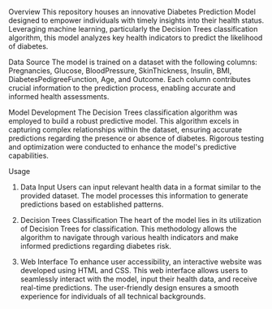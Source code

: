 Overview
This repository houses an innovative Diabetes Prediction Model designed to empower individuals with timely insights into their health status. Leveraging machine learning, particularly the Decision Trees classification algorithm, this model analyzes key health indicators to predict the likelihood of diabetes.

Data Source
The model is trained on a dataset with the following columns: Pregnancies, Glucose, BloodPressure, SkinThickness, Insulin, BMI, DiabetesPedigreeFunction, Age, and Outcome. Each column contributes crucial information to the prediction process, enabling accurate and informed health assessments.

Model Development
The Decision Trees classification algorithm was employed to build a robust predictive model. This algorithm excels in capturing complex relationships within the dataset, ensuring accurate predictions regarding the presence or absence of diabetes. Rigorous testing and optimization were conducted to enhance the model's predictive capabilities.

Usage
1. Data Input
Users can input relevant health data in a format similar to the provided dataset. The model processes this information to generate predictions based on established patterns.

2. Decision Trees Classification
The heart of the model lies in its utilization of Decision Trees for classification. This methodology allows the algorithm to navigate through various health indicators and make informed predictions regarding diabetes risk.

3. Web Interface
To enhance user accessibility, an interactive website was developed using HTML and CSS. This web interface allows users to seamlessly interact with the model, input their health data, and receive real-time predictions. The user-friendly design ensures a smooth experience for individuals of all technical backgrounds.
